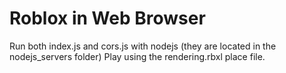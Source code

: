 # Roblox in Web Browser
Run both index.js and cors.js with nodejs (they are located in the nodejs_servers folder)
Play using the rendering.rbxl place file.
